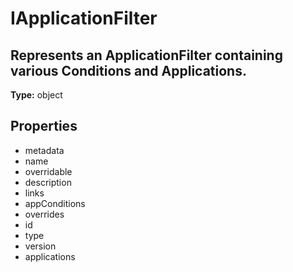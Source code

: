 # IApplicationFilter

## Represents an ApplicationFilter containing various Conditions and Applications.

**Type:** object

## Properties
* metadata
* name
* overridable
* description
* links
* appConditions
* overrides
* id
* type
* version
* applications
